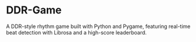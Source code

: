 # DDR-Game
A DDR-style rhythm game built with Python and Pygame, featuring real-time beat detection with Librosa and a high-score leaderboard.
